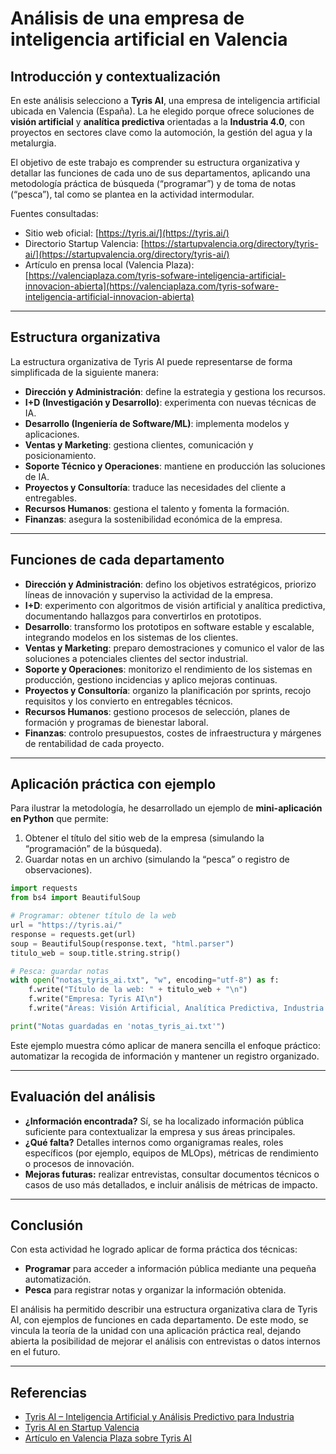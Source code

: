 # Análisis de una empresa de inteligencia artificial en Valencia  

## Introducción y contextualización  

En este análisis selecciono a **Tyris AI**, una empresa de inteligencia artificial ubicada en Valencia (España). La he elegido porque ofrece soluciones de **visión artificial** y **analítica predictiva** orientadas a la **Industria 4.0**, con proyectos en sectores clave como la automoción, la gestión del agua y la metalurgia.  

El objetivo de este trabajo es comprender su estructura organizativa y detallar las funciones de cada uno de sus departamentos, aplicando una metodología práctica de búsqueda (“programar”) y de toma de notas (“pesca”), tal como se plantea en la actividad intermodular.  

Fuentes consultadas:  
- Sitio web oficial: [https://tyris.ai/](https://tyris.ai/)  
- Directorio Startup Valencia: [https://startupvalencia.org/directory/tyris-ai/](https://startupvalencia.org/directory/tyris-ai/)  
- Artículo en prensa local (Valencia Plaza): [https://valenciaplaza.com/tyris-sofware-inteligencia-artificial-innovacion-abierta](https://valenciaplaza.com/tyris-sofware-inteligencia-artificial-innovacion-abierta)  

---

## Estructura organizativa  

La estructura organizativa de Tyris AI puede representarse de forma simplificada de la siguiente manera:  

- **Dirección y Administración**: define la estrategia y gestiona los recursos.  
- **I+D (Investigación y Desarrollo)**: experimenta con nuevas técnicas de IA.  
- **Desarrollo (Ingeniería de Software/ML)**: implementa modelos y aplicaciones.  
- **Ventas y Marketing**: gestiona clientes, comunicación y posicionamiento.  
- **Soporte Técnico y Operaciones**: mantiene en producción las soluciones de IA.  
- **Proyectos y Consultoría**: traduce las necesidades del cliente a entregables.  
- **Recursos Humanos**: gestiona el talento y fomenta la formación.  
- **Finanzas**: asegura la sostenibilidad económica de la empresa.  

---

## Funciones de cada departamento  

- **Dirección y Administración**: defino los objetivos estratégicos, priorizo líneas de innovación y superviso la actividad de la empresa.  
- **I+D**: experimento con algoritmos de visión artificial y analítica predictiva, documentando hallazgos para convertirlos en prototipos.  
- **Desarrollo**: transformo los prototipos en software estable y escalable, integrando modelos en los sistemas de los clientes.  
- **Ventas y Marketing**: preparo demostraciones y comunico el valor de las soluciones a potenciales clientes del sector industrial.  
- **Soporte y Operaciones**: monitorizo el rendimiento de los sistemas en producción, gestiono incidencias y aplico mejoras continuas.  
- **Proyectos y Consultoría**: organizo la planificación por sprints, recojo requisitos y los convierto en entregables técnicos.  
- **Recursos Humanos**: gestiono procesos de selección, planes de formación y programas de bienestar laboral.  
- **Finanzas**: controlo presupuestos, costes de infraestructura y márgenes de rentabilidad de cada proyecto.  

---

## Aplicación práctica con ejemplo  

Para ilustrar la metodología, he desarrollado un ejemplo de **mini-aplicación en Python** que permite:  
1. Obtener el título del sitio web de la empresa (simulando la “programación” de la búsqueda).  
2. Guardar notas en un archivo (simulando la “pesca” o registro de observaciones).  

```python
import requests
from bs4 import BeautifulSoup

# Programar: obtener título de la web
url = "https://tyris.ai/"
response = requests.get(url)
soup = BeautifulSoup(response.text, "html.parser")
titulo_web = soup.title.string.strip()

# Pesca: guardar notas
with open("notas_tyris_ai.txt", "w", encoding="utf-8") as f:
    f.write("Título de la web: " + titulo_web + "\n")
    f.write("Empresa: Tyris AI\n")
    f.write("Áreas: Visión Artificial, Analítica Predictiva, Industria 4.0\n")

print("Notas guardadas en 'notas_tyris_ai.txt'")
```

Este ejemplo muestra cómo aplicar de manera sencilla el enfoque práctico: automatizar la recogida de información y mantener un registro organizado.  

---

## Evaluación del análisis  

- **¿Información encontrada?** Sí, se ha localizado información pública suficiente para contextualizar la empresa y sus áreas principales.  
- **¿Qué falta?** Detalles internos como organigramas reales, roles específicos (por ejemplo, equipos de MLOps), métricas de rendimiento o procesos de innovación.  
- **Mejoras futuras:** realizar entrevistas, consultar documentos técnicos o casos de uso más detallados, e incluir análisis de métricas de impacto.  

---

## Conclusión  

Con esta actividad he logrado aplicar de forma práctica dos técnicas:  
- **Programar** para acceder a información pública mediante una pequeña automatización.  
- **Pesca** para registrar notas y organizar la información obtenida.  

El análisis ha permitido describir una estructura organizativa clara de Tyris AI, con ejemplos de funciones en cada departamento. De este modo, se vincula la teoría de la unidad con una aplicación práctica real, dejando abierta la posibilidad de mejorar el análisis con entrevistas o datos internos en el futuro.  

---

## Referencias  

- [Tyris AI – Inteligencia Artificial y Análisis Predictivo para Industria](https://tyris.ai/)  
- [Tyris AI en Startup Valencia](https://startupvalencia.org/directory/tyris-ai/)  
- [Artículo en Valencia Plaza sobre Tyris AI](https://valenciaplaza.com/tyris-sofware-inteligencia-artificial-innovacion-abierta)  
